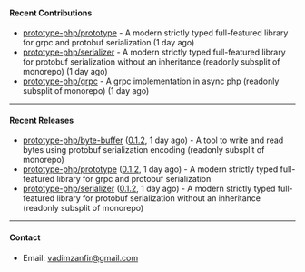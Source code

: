 #### Recent Contributions

- [prototype-php/prototype](https://github.com/prototype-php/prototype) - A modern strictly typed full-featured library for grpc and protobuf serialization (1 day ago)
- [prototype-php/serializer](https://github.com/prototype-php/serializer) - A modern strictly typed full-featured library for protobuf serialization without an inheritance (readonly subsplit of monorepo) (1 day ago)
- [prototype-php/grpc](https://github.com/prototype-php/grpc) - A grpc implementation in async php (readonly subsplit of monorepo) (1 day ago)

---

#### Recent Releases

- [prototype-php/byte-buffer](https://github.com/prototype-php/byte-buffer) ([0.1.2](https://github.com/prototype-php/byte-buffer/releases/tag/0.1.2), 1 day ago) - A tool to write and read bytes using protobuf serialization encoding (readonly subsplit of monorepo) 
- [prototype-php/prototype](https://github.com/prototype-php/prototype) ([0.1.2](https://github.com/prototype-php/prototype/releases/tag/0.1.2), 1 day ago) - A modern strictly typed full-featured library for grpc and protobuf serialization
- [prototype-php/serializer](https://github.com/prototype-php/serializer) ([0.1.2](https://github.com/prototype-php/serializer/releases/tag/0.1.2), 1 day ago) - A modern strictly typed full-featured library for protobuf serialization without an inheritance (readonly subsplit of monorepo)

---

#### Contact

- Email: [vadimzanfir@gmail.com](mailto://vadimzanfir@gmail.com)
